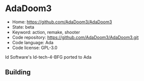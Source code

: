 # AdaDoom3

- Home: https://github.com/AdaDoom3/AdaDoom3
- State: beta
- Keyword: action, remake, shooter
- Code repository: https://github.com/AdaDoom3/AdaDoom3.git
- Code language: Ada
- Code license: GPL-3.0

Id Software's Id-tech-4-BFG ported to Ada

## Building
